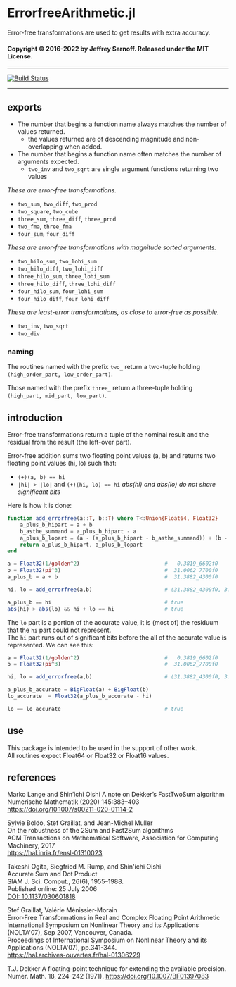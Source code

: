 # ErrorfreeArithmetic.jl
Error-free transformations are used to get results with extra accuracy.


#### Copyright © 2016-2022 by Jeffrey Sarnoff.  Released under the MIT License.

-----

[![Build Status](https://travis-ci.org/JeffreySarnoff/ErrorfreeArithmetic.jl.svg?branch=master)](https://travis-ci.org/JeffreySarnoff/ErrorfreeArithmetic.jl)

-----


## exports

- The number that begins a function name always matches the number of values returned.
    - the values returned are of descending magnitude and non-overlapping when added. 
- The number that begins a function name often matches the number of arguments expected.
    - `two_inv` and `two_sqrt` are single argument functions returning two values

*These are error-free transformations.*

- `two_sum`, `two_diff`, `two_prod`
- `two_square`, `two_cube`
- `three_sum`, `three_diff`, `three_prod`
- `two_fma`, `three_fma`
- `four_sum`, `four_diff`

*These are error-free transformations with magnitude sorted arguments.*

- `two_hilo_sum`, `two_lohi_sum`
- `two_hilo_diff`, `two_lohi_diff`
- `three_hilo_sum`, `three_lohi_sum`
- `three_hilo_diff`, `three_lohi_diff`
- `four_hilo_sum`, `four_lohi_sum`
- `four_hilo_diff`, `four_lohi_diff`

*These are least-error transformations, as close to error-free as possible.*

- `two_inv`, `two_sqrt`
- `two_div`

### naming

The routines named with the prefix `two_` return a two-tuple holding `(high_order_part, low_order_part)`.

Those named with the prefix `three_` return a three-tuple holding `(high_part, mid_part, low_part)`.


## introduction

Error-free transformations return a tuple of the nominal result and the residual from the result (the left-over part).    

Error-free addition sums two floating point values (a, b) and returns two floating point values (hi, lo) such that:    
* `(+)(a, b) == hi` 
* `|hi| > |lo|` and `(+)(hi, lo) == hi`  *abs(hi) and abs(lo) do not share significant bits*

Here is how it is done:

```julia
function add_errorfree(a::T, b::T) where T<:Union{Float64, Float32}
    a_plus_b_hipart = a + b
    b_asthe_summand = a_plus_b_hipart - a
    a_plus_b_lopart = (a - (a_plus_b_hipart - b_asthe_summand)) + (b - b_asthe_summand)
    return a_plus_b_hipart, a_plus_b_lopart
end

a = Float32(1/golden^2)                           #   0.3819_6602f0
b = Float32(pi^3)                                 #  31.0062_7700f0
a_plus_b = a + b                                  #  31.3882_4300f0

hi, lo = add_errorfree(a,b)                       # (31.3882_4300f0, 3.8743_0270f-7)

a_plus_b == hi                                    # true
abs(hi) > abs(lo) && hi + lo == hi                # true

```
The `lo` part is a portion of the accurate value, it is (most of) the residuum that the `hi` part could not represent.    
The `hi` part runs out of significant bits before the all of the accurate value is represented.  We can see this:        
```julia
a = Float32(1/golden^2)                           #   0.3819_6602f0
b = Float32(pi^3)                                 #  31.0062_7700f0

hi, lo = add_errorfree(a,b)                       # (31.3882_4300f0, 3.8743_0270f-7)

a_plus_b_accurate = BigFloat(a) + BigFloat(b)
lo_accurate  = Float32(a_plus_b_accurate - hi)

lo == lo_accurate                                 # true
```

## use

This package is intended to be used in the support of other work.    
All routines expect Float64 or Float32 or Float16 values.


## references

Marko Lange and Shin’ichi Oishi
A note on Dekker’s FastTwoSum algorithm
Numerische Mathematik (2020) 145:383–403
https://doi.org/10.1007/s00211-020-01114-2

Sylvie Boldo, Stef Graillat, and Jean-Michel Muller    
On the robustness of the 2Sum and Fast2Sum algorithms    
ACM Transactions on Mathematical Software, Association for Computing Machinery, 2017    
https://hal.inria.fr/ensl-01310023    

Takeshi Ogita, Siegfried M. Rump, and Shin'ichi Oishi    
Accurate Sum and Dot Product    
SIAM J. Sci. Comput., 26(6), 1955–1988.    
Published online: 25 July 2006    
[DOI: 10.1137/030601818](http://dx.doi.org/10.1137/030601818)  

Stef Graillat, Valérie Ménissier-Morain    
Error-Free Transformations in Real and Complex Floating Point Arithmetic    
International Symposium on Nonlinear Theory and its Applications (NOLTA'07), Sep 2007, Vancouver, Canada.     
Proceedings of International Symposium on Nonlinear Theory and its Applications (NOLTA'07), pp.341-344.    
https://hal.archives-ouvertes.fr/hal-01306229    

T.J. Dekker
A floating-point technique for extending the available precision. 
Numer. Math. 18, 224–242 (1971). 
https://doi.org/10.1007/BF01397083
